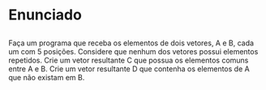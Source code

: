 # Enunciado <h2>

Faça um programa que receba os elementos de dois vetores, A e B, cada um com 5 posições. Considere que nenhum dos vetores possui elementos repetidos.
Crie um vetor resultante C que possua os elementos comuns entre A e B.
Crie um vetor resultante D que contenha os elementos de A que não existam em B.
